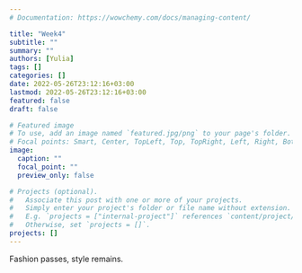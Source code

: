 ```yaml
---
# Documentation: https://wowchemy.com/docs/managing-content/

title: "Week4"
subtitle: ""
summary: ""
authors: [Yulia]
tags: []
categories: []
date: 2022-05-26T23:12:16+03:00
lastmod: 2022-05-26T23:12:16+03:00
featured: false
draft: false

# Featured image
# To use, add an image named `featured.jpg/png` to your page's folder.
# Focal points: Smart, Center, TopLeft, Top, TopRight, Left, Right, BottomLeft, Bottom, BottomRight.
image:
  caption: ""
  focal_point: ""
  preview_only: false

# Projects (optional).
#   Associate this post with one or more of your projects.
#   Simply enter your project's folder or file name without extension.
#   E.g. `projects = ["internal-project"]` references `content/project/deep-learning/index.md`.
#   Otherwise, set `projects = []`.
projects: []
---
```

Fashion passes, style remains.
